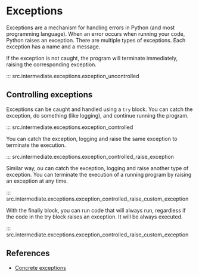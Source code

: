 # Exceptions

Exceptions are a mechanism for handling errors in Python (and most programming
language). When an error occurs when running your code, Python raises an
exception. There are multiple types of exceptions. Each exception has a name and
a message.

If the exception is not caught, the program will terminate immediately, raising
the corresponding exception.

::: src.intermediate.exceptions.exception_uncontrolled

## Controlling exceptions

Exceptions can be caught and handled using a `try` block. You can catch the
exception, do something (like logging), and continue running the program.

::: src.intermediate.exceptions.exception_controlled

You can catch the exception, logging and raise the same exception to terminate
the execution.

::: src.intermediate.exceptions.exception_controlled_raise_exception

Similar way, ou can catch the exception, logging and raise another type of
exception. You can terminate the execution of a running program by raising an
exception at any time.

::: src.intermediate.exceptions.exception_controlled_raise_custom_exception

With the finally block, you can run code that will always run, regardless if the
code in the try block raises an exception. It will be always executed.

::: src.intermediate.exceptions.exception_controlled_raise_custom_exception

## References

- [Concrete exceptions](https://docs.python.org/3/library/exceptions.html#concrete-exceptions)
